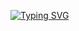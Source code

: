 
[![Typing SVG](https://readme-typing-svg.herokuapp.com/?lines=HAPPY+BIRTH+DAY+UMMEHANi)](https://mine070707.github.io/HappyBornDay/)
